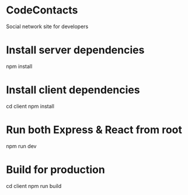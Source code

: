 # CodeContacts
Social network site for developers

# Install server dependencies
npm install

# Install client dependencies
cd client
npm install

# Run both Express & React from root
npm run dev

# Build for production
cd client
npm run build